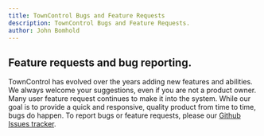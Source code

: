 ```yaml
---
title: TownControl Bugs and Feature Requests
description: TownControl Bugs and Feature Requests.
author: John Bomhold
---
```


## Feature requests and bug reporting.

TownControl has evolved over the years adding new features and abilities.  We always welcome your suggestions, even if you are not a product owner. Many user feature request continues to make it into the system. While our goal is to provide a quick and responsive, quality product from time to time, bugs do happen. To report bugs or feature requests, please our [Github Issues tracker](https://github.com/apexdesigns/towncontrol).